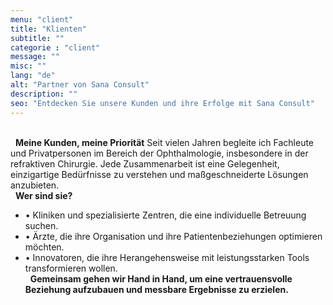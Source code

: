 ```yaml
---
menu: "client"
title: "Klienten"
subtitle: ""
categorie : "client"
message: ""
misc: ""
lang: "de"
alt: "Partner von Sana Consult"
description: ""
seo: "Entdecken Sie unsere Kunden und ihre Erfolge mit Sana Consult"
---
```

\
&nbsp;
**Meine Kunden, meine Priorität**
Seit vielen Jahren begleite ich Fachleute und Privatpersonen im Bereich der Ophthalmologie, insbesondere in der refraktiven Chirurgie. Jede Zusammenarbeit ist eine Gelegenheit, einzigartige Bedürfnisse zu verstehen und maßgeschneiderte Lösungen anzubieten.
\
&nbsp;
**Wer sind sie?**

- •	Kliniken und spezialisierte Zentren, die eine individuelle Betreuung suchen.
- •	Ärzte, die ihre Organisation und ihre Patientenbeziehungen optimieren möchten.
- •	Innovatoren, die ihre Herangehensweise mit leistungsstarken Tools transformieren wollen.
\
&nbsp;
**Gemeinsam gehen wir Hand in Hand, um eine vertrauensvolle Beziehung aufzubauen und messbare Ergebnisse zu erzielen.**
